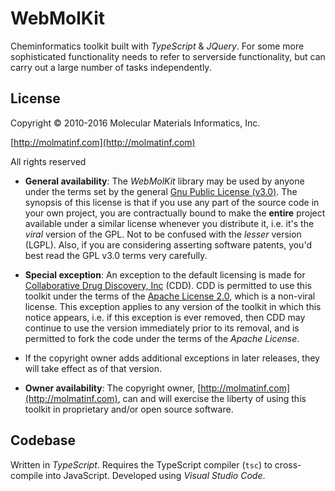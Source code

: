 # WebMolKit

Cheminformatics toolkit built with _TypeScript_ & _JQuery_. For some more sophisticated functionality needs to refer to serverside functionality, but can carry out a large number of tasks independently.

## License

Copyright &copy; 2010-2016 Molecular Materials Informatics, Inc.

[http://molmatinf.com](http://molmatinf.com)

All rights reserved

* **General availability**: The _WebMolKit_ library may be used by anyone under the terms set by the general [Gnu Public License (v3.0)](https://www.gnu.org/licenses/gpl-3.0.en.html). The synopsis of this license is that if you use any part of the source code in your own project, you are contractually bound to make the **entire** project available under a similar license whenever you distribute it, i.e. it's the _viral_ version of the GPL. Not to be confused with the _lesser_ version (LGPL). Also, if you are considering asserting software patents, you'd best read the GPL v3.0 terms very carefully.

* **Special exception**: An exception to the default licensing is made for [Collaborative Drug Discovery, Inc](http://collaborativedrug.com) (CDD). CDD is permitted to use this toolkit under the terms of the [Apache License 2.0](http://www.apache.org/licenses/LICENSE-2.0), which is a non-viral license. This exception applies to any version of the toolkit in which this notice appears, i.e. if this exception is ever removed, then CDD may continue to use the version immediately prior to its removal, and is permitted to fork the code under the terms of the _Apache License_.

* If the copyright owner adds additional exceptions in later releases, they will take effect as of that version.

* **Owner availability**: The copyright owner, [http://molmatinf.com](http://molmatinf.com), can and will exercise the liberty of using this toolkit in proprietary and/or open source software.

## Codebase

Written in _TypeScript_. Requires the TypeScript compiler (`tsc`) to cross-compile into JavaScript. Developed using _Visual Studio Code_.